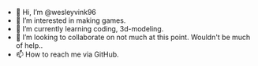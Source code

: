 - 👋 Hi, I’m @wesleyvink96
- 👀 I’m interested in making games.
- 🌱 I’m currently learning coding, 3d-modeling.
- 💞️ I’m looking to collaborate on not much at this point. Wouldn't be much of help..
- 📫 How to reach me via GitHub.


<!---
wesleyvink96/wesleyvink96 is a ✨ special ✨ repository because its `README.md` (this file) appears on your GitHub profile.
You can click the Preview link to take a look at your changes.
--->
